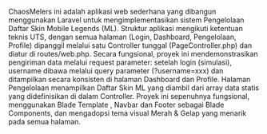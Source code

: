 ChaosMelers ini adalah aplikasi web sederhana yang dibangun menggunakan Laravel untuk mengimplementasikan sistem Pengelolaan Daftar Skin Mobile Legends (ML). Struktur aplikasi mengikuti ketentuan teknis UTS, dengan semua halaman (Login, Dashboard, Pengelolaan, Profile) dipanggil melalui satu Controller tunggal (PageController.php) dan diatur di routes/web.php. Secara fungsional, proyek ini mendemonstrasikan pengiriman data melalui request parameter: setelah login (simulasi), username dibawa melalui query parameter (?username=xxx) dan ditampilkan secara konsisten di halaman Dashboard dan Profile. Halaman Pengelolaan menampilkan Daftar Skin ML yang diambil dari array data statis yang didefinisikan di dalam Controller. Proyek ini sepenuhnya fungsional, menggunakan Blade Template , Navbar dan Footer sebagai Blade Components, dan mengadopsi tema visual Merah & Gelap yang menarik pada semua halaman.
